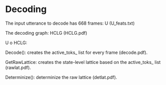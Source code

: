 # Decoding

The input utterance to decode has 668 frames: U (U_feats.txt)

The decoding graph: HCLG (HCLG.pdf)

U o HCLG:

 Decode(): creates the active_toks_ list for every frame (decode.pdf).
 
 GetRawLattice: creates the state-level lattice based on the active_toks_ list (rawlat.pdf).
 
 Determinize(): determinize the raw lattice (detlat.pdf).

